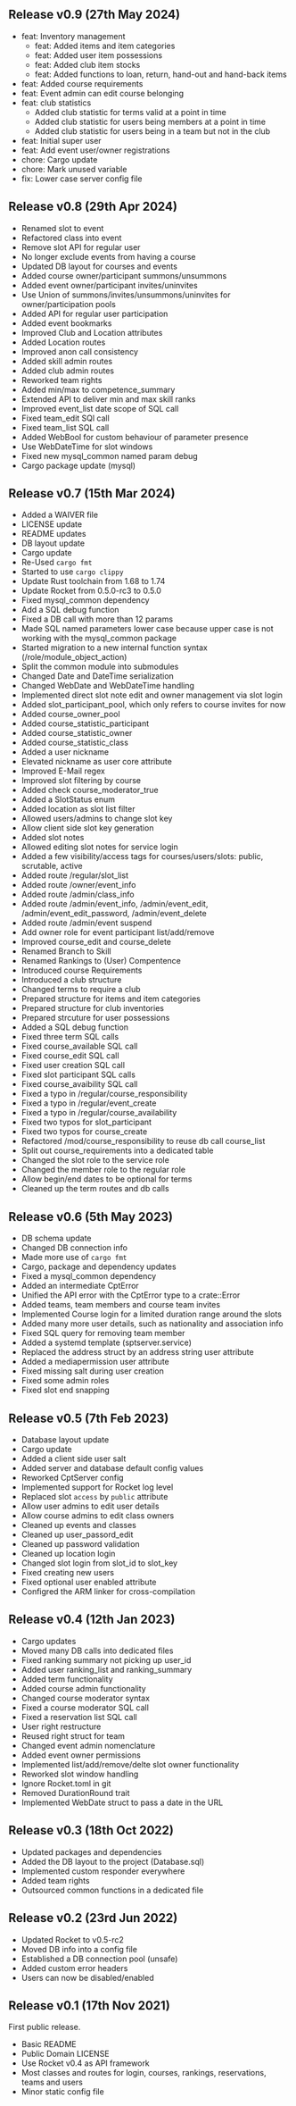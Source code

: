 ## Release v0.9 (27th May 2024)

- feat: Inventory management
    - feat: Added items and item categories
    - feat: Added user item possessions
    - feat: Added club item stocks
    - feat: Added functions to loan, return, hand-out and hand-back items
- feat: Added course requirements
- feat: Event admin can edit course belonging
- feat: club statistics
    - Added club statistic for terms valid at a point in time
    - Added club statistic for users being members at a point in time
    - Added club statistic for users being in a team but not in the club
- feat: Initial super user
- feat: Add event user/owner registrations
- chore: Cargo update
- chore: Mark unused variable
- fix: Lower case server config file

## Release v0.8 (29th Apr 2024)

- Renamed slot to event
- Refactored class into event
- Remove slot API for regular user
- No longer exclude events from having a course
- Updated DB layout for courses and events
- Added course owner/participant summons/unsummons
- Added event owner/participant invites/uninvites
- Use Union of summons/invites/unsummons/uninvites for owner/participation pools
- Added API for regular user participation
- Added event bookmarks
- Improved Club and Location attributes
- Added Location routes
- Improved anon call consistency
- Added skill admin routes
- Added club admin routes
- Reworked team rights
- Added min/max to competence_summary
- Extended API to deliver min and max skill ranks
- Improved event_list date scope of SQL call
- Fixed team_edit SQl call
- Fixed team_list SQL call
- Added WebBool for custom behaviour of parameter presence
- Use WebDateTime for slot windows
- Fixed new mysql_common named param debug
- Cargo package update (mysql)

## Release v0.7 (15th Mar 2024)

- Added a WAIVER file
- LICENSE update
- README updates
- DB layout update
- Cargo update
- Re-Used `cargo fmt`
- Started to use `cargo clippy`
- Update Rust toolchain from 1.68 to 1.74
- Update Rocket from 0.5.0-rc3 to 0.5.0
- Fixed mysql_common dependency
- Add a SQL debug function
- Fixed a DB call with more than 12 params
- Made SQL named parameters lower case because upper case is not working with the mysql_common package
- Started migration to a new internal function syntax (/role/module_object_action)
- Split the common module into submodules
- Changed Date and DateTime serialization
- Changed WebDate and WebDateTime handling
- Implemented direct slot note edit and owner management via slot login
- Added slot_participant_pool, which only refers to course invites for now
- Added course_owner_pool
- Added course_statistic_participant
- Added course_statistic_owner
- Added course_statistic_class
- Added a user nickname
- Elevated nickname as user core attribute
- Improved E-Mail regex
- Improved slot filtering by course
- Added check course_moderator_true
- Added a SlotStatus enum
- Added location as slot list filter
- Allowed users/admins to change slot key
- Allow client side slot key generation
- Added slot notes
- Allowed editing slot notes for service login
- Added a few visibility/access tags for courses/users/slots: public, scrutable, active
- Added route /regular/slot_list
- Added route /owner/event_info
- Added route /admin/class_info
- Added route /admin/event_info, /admin/event_edit, /admin/event_edit_password, /admin/event_delete
- Added route /admin/event suspend
- Add owner role for event participant list/add/remove
- Improved course_edit and course_delete
- Renamed Branch to Skill
- Renamed Rankings to (User) Compentence
- Introduced course Requirements
- Introduced a club structure
- Changed terms to require a club
- Prepared structure for items and item categories
- Prepared structure for club inventories
- Prepared strcuture for user possessions
- Added a SQL debug function
- Fixed three term SQL calls
- Fixed course_available SQL call
- Fixed course_edit SQL call
- Fixed user creation SQL call
- Fixed slot participant SQL calls
- Fixed course_avaibility SQL call
- Fixed a typo in /regular/course_responsibility
- Fixed a typo in /regular/event_create
- Fixed a typo in /regular/course_availability
- Fixed two typos for slot_participant
- Fixed two typos for course_create
- Refactored /mod/course_responsibility to reuse db call course_list
- Split out course_requirements into a dedicated table
- Changed the slot role to the service role
- Changed the member role to the regular role
- Allow begin/end dates to be optional for terms
- Cleaned up the term routes and db calls

## Release v0.6 (5th May 2023)

- DB schema update
- Changed DB connection info
- Made more use of `cargo fmt`
- Cargo, package and dependency updates
- Fixed a mysql_common dependency
- Added an intermediate CptError
- Unified the API error with the CptError type to a crate::Error
- Added teams, team members and course team invites
- Implemented Course login for a limited duration range around the slots
- Added many more user details, such as nationality and association info
- Fixed SQL query for removing team member
- Added a systemd template (sptserver.service)
- Replaced the address struct by an address string user attribute
- Added a mediapermission user attribute
- Fixed missing salt during user creation
- Fixed some admin roles
- Fixed slot end snapping

## Release v0.5 (7th Feb 2023)

- Database layout update
- Cargo update
- Added a client side user salt
- Added server and database default config values
- Reworked CptServer config
- Implemented support for Rocket log level
- Replaced slot `access` by `public` attribute
- Allow user admins to edit user details
- Allow course admins to edit class owners
- Cleaned up events and classes
- Cleaned up user_passord_edit
- Cleaned up password validation
- Cleaned up location login
- Changed slot login from slot_id to slot_key
- Fixed creating new users
- Fixed optional user enabled attribute
- Configred the ARM linker for cross-compilation

## Release v0.4 (12th Jan 2023)

- Cargo updates
- Moved many DB calls into dedicated files
- Fixed ranking summary not picking up user_id
- Added user ranking_list and ranking_summary
- Added term functionality
- Added course admin functionality
- Changed course moderator syntax
- Fixed a course moderator SQL call
- Fixed a reservation list SQL call
- User right restructure
- Reused right struct for team
- Changed event admin nomenclature
- Added event owner permissions
- Implemented list/add/remove/delte slot owner functionality
- Reworked slot window handling
- Ignore Rocket.toml in git
- Removed DurationRound trait
- Implemented WebDate struct to pass a date in the URL

## Release v0.3 (18th Oct 2022)

- Updated packages and dependencies
- Added the DB layout to the project (Database.sql)
- Implemented custom responder everywhere
- Added team rights
- Outsourced common functions in a dedicated file

## Release v0.2 (23rd Jun 2022)

- Updated Rocket to v0.5-rc2
- Moved DB info into a config file
- Established a DB connection pool (unsafe)
- Added custom error headers
- Users can now be disabled/enabled

## Release v0.1 (17th Nov 2021)

First public release.

- Basic README
- Public Domain LICENSE
- Use Rocket v0.4 as API framework
- Most classes and routes for login, courses, rankings, reservations, teams and users
- Minor static config file